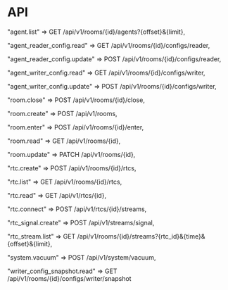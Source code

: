 # API

"agent.list" => GET /api/v1/rooms/{id}/agents?{offset}&{limit},

"agent_reader_config.read" => GET /api/v1/rooms/{id}/configs/reader,

"agent_reader_config.update" => POST /api/v1/rooms/{id}/configs/reader,

"agent_writer_config.read" => GET /api/v1/rooms/{id}/configs/writer,

"agent_writer_config.update" => POST /api/v1/rooms/{id}/configs/writer,

"room.close" => POST /api/v1/rooms/{id}/close,

"room.create" => POST /api/v1/rooms,

"room.enter" => POST /api/v1/rooms/{id}/enter,

"room.read" => GET /api/v1/rooms/{id},

"room.update" => PATCH /api/v1/rooms/{id},

"rtc.create" => POST /api/v1/rooms/{id}/rtcs,

"rtc.list" => GET /api/v1/rooms/{id}/rtcs,

"rtc.read" => GET /api/v1/rtcs/{id},

"rtc.connect" => POST /api/v1/rtcs/{id}/streams,

"rtc_signal.create" => POST /api/v1/streams/signal,

"rtc_stream.list" => GET /api/v1/rooms/{id}/streams?{rtc_id}&{time}&{offset}&{limit},

"system.vacuum" => POST /api/v1/system/vacuum,

"writer_config_snapshot.read" => GET /api/v1/rooms/{id}/configs/writer/snapshot
